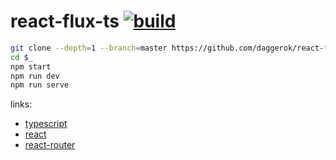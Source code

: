 react-flux-ts [![build](https://travis-ci.org/daggerok/react-flux-ts.svg?branch=master)](https://travis-ci.org/daggerok/react-flux-ts)
==============

```bash
git clone --depth=1 --branch=master https://github.com/daggerok/react-flux-ts.git react-flux-ts
cd $_
npm start
npm run dev
npm run serve
```

links:

- [typescript](https://www.typescriptlang.org/docs/handbook/react-&-webpack.html)
- [react](https://facebook.github.io/react/)
- [react-router](https://github.com/reactjs/react-router/tree/v2.0.0/docs)
